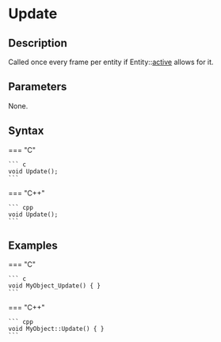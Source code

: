 # Update

## Description
Called once every frame per entity if Entity::[active](TODO) allows for it.

## Parameters
None.

## Syntax
=== "C"

	``` c
	void Update();
	```

=== "C++"

	``` cpp
	void Update();
	```

## Examples
=== "C"

	``` c
	void MyObject_Update() { }
	```

=== "C++"

	``` cpp
	void MyObject::Update() { }
	```
